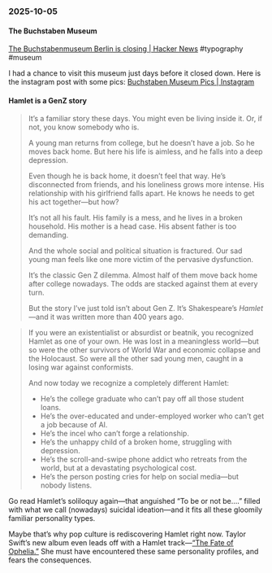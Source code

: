 ### 2025-10-05
#### The Buchstaben Museum
[The Buchstabenmuseum Berlin is closing \| Hacker News](https://news.ycombinator.com/item?id=45472678) #typography #museum

I had a chance to visit this museum just days before it closed down. Here is the instagram post with some pics: [Buchstaben Museum Pics | Instagram](https://www.instagram.com/p/DPYRTczCKQm/?img_index=1)

#### Hamlet is a GenZ story

> It’s a familiar story these days. You might even be living inside it. Or, if not, you know somebody who is.
> 
> A young man returns from college, but he doesn’t have a job. So he moves back home. But here his life is aimless, and he falls into a deep depression.
> 
> Even though he is back home, it doesn’t feel that way. He’s disconnected from friends, and his loneliness grows more intense. His relationship with his girlfriend falls apart. He knows he needs to get his act together—but how?
> 
> It’s not all his fault. His family is a mess, and he lives in a broken household. His mother is a head case. His absent father is too demanding.
> 
> And the whole social and political situation is fractured. Our sad young man feels like one more victim of the pervasive dysfunction.
> 
> It’s the classic Gen Z dilemma. Almost half of them move back home after college nowadays. The odds are stacked against them at every turn.
> 
> But the story I’ve just told isn’t about Gen Z. It’s Shakespeare’s _Hamlet_—and it was written more than 400 years ago.

> If you were an existentialist or absurdist or beatnik, you recognized Hamlet as one of your own. He was lost in a meaningless world—but so were the other survivors of World War and economic collapse and the Holocaust. So were all the other sad young men, caught in a losing war against conformists.
> 
> And now today we recognize a completely different Hamlet:
> 
> - He’s the college graduate who can’t pay off all those student loans.
> - He’s the over-educated and under-employed worker who can’t get a job because of AI.
> - He’s the incel who can’t forge a relationship.
> - He’s the unhappy child of a broken home, struggling with depression.
> - He’s the scroll-and-swipe phone addict who retreats from the world, but at a devastating psychological cost.
> - He’s the person posting cries for help on social media—but nobody listens.


Go read Hamlet’s soliloquy again—that anguished “To be or not be….” filled with what we call (nowadays) suicidal ideation—and it fits all these gloomily familiar personality types.

Maybe that’s why pop culture is rediscovering Hamlet right now. Taylor Swift’s new album even leads off with a Hamlet track—[“The Fate of Ophelia.”](https://www.youtube.com/watch?v=ko70cExuzZM) She must have encountered these same personality profiles, and fears the consequences.